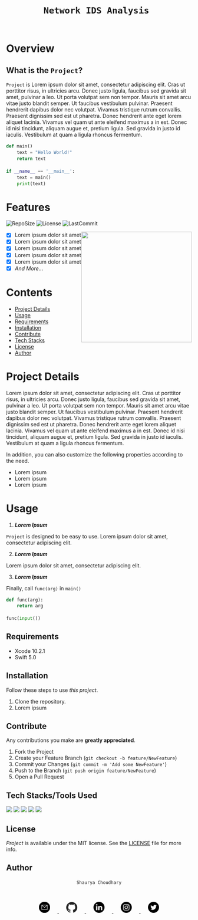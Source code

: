 <code>
  <h1 align="center">Network IDS Analysis </h1>
</code>

<!-- For logo -->
<!-- <p align="center">
  <img src="https://github.com/shoheiyokoyama/Assets/blob/master/Gemini/logo.png" width="500">
</p> -->

# Overview

<!-- <img src="https://github.com/shoheiyokoyama/Assets/blob/master/Gemini/demo-circle-rotation.gif" align="left"> -->

## What is the `Project`?

`Project` is Lorem ipsum dolor sit amet, consectetur adipiscing elit. Cras ut porttitor risus, in ultricies arcu. Donec justo ligula, faucibus sed gravida sit
amet, pulvinar a leo. Ut porta volutpat sem non tempor. Mauris sit amet arcu vitae justo blandit semper. Ut faucibus vestibulum pulvinar.
Praesent hendrerit dapibus dolor nec volutpat. Vivamus tristique rutrum convallis. Praesent dignissim sed est ut pharetra. Donec
hendrerit ante eget lorem aliquet lacinia. Vivamus vel quam ut ante eleifend maximus a in est. Donec id nisi tincidunt, aliquam augue et,
pretium ligula. Sed gravida in justo id iaculis. Vestibulum at quam a ligula rhoncus fermentum.

```python
def main()
    text = "Hello World!"
    return text

if __name__ == '__main__':
    text = main()
    print(text)
```

# Features

![RepoSize](https://img.shields.io/github/repo-size/shaurya-src/net-ids?logo=GitHub&style=flat-square)
![License](https://img.shields.io/github/license/shaurya-src/net-ids?logo=GitLab&style=flat-square)
![LastCommit](https://img.shields.io/github/last-commit/shaurya-src/net-ids?logo=Git&style=flat-square)

<img src="https://media.giphy.com/media/xT0Gqn9yuw8hnPGn5K/giphy.gif" align="right" width="300" height="300">

- [x] Lorem ipsum dolor sit amet
- [x] Lorem ipsum dolor sit amet
- [x] Lorem ipsum dolor sit amet
- [x] Lorem ipsum dolor sit amet
- [x] Lorem ipsum dolor sit amet
- [x] *And More...*

# Contents

- [Project Details](#project-info)
- [Usage](#usage)
- [Requirements](#requirements)
- [Installation](#installation)
- [Contribute](#contri)
- [Tech Stacks](#tech)
- [License](#license)
- [Author](#author)

# <a name="project-info"> Project Details

Lorem ipsum dolor sit amet, consectetur adipiscing elit. Cras ut porttitor risus, in ultricies arcu. Donec justo ligula, faucibus sed gravida sit
amet, pulvinar a leo. Ut porta volutpat sem non tempor. Mauris sit amet arcu vitae justo blandit semper. Ut faucibus vestibulum pulvinar.
Praesent hendrerit dapibus dolor nec volutpat. Vivamus tristique rutrum convallis. Praesent dignissim sed est ut pharetra. Donec
hendrerit ante eget lorem aliquet lacinia. Vivamus vel quam ut ante eleifend maximus a in est. Donec id nisi tincidunt, aliquam augue et,
pretium ligula. Sed gravida in justo id iaculis. Vestibulum at quam a ligula rhoncus fermentum.

In addition, you can also customize the following properties according to the need.

- Lorem ipsum
- Lorem ipsum
- Lorem ipsum

# <a name="usage"> Usage

1. ***Lorem Ipsum***

`Project` is designed to be easy to use. Lorem ipsum dolor sit amet, consectetur adipiscing elit.

2. ***Lorem Ipsum***

Lorem ipsum dolor sit amet, consectetur adipiscing elit.

3. ***Lorem Ipsum***

Finally, call `func(arg)` in `main()`

```python
def func(arg):
    return arg

func(input())
```

## <a name="requirements"> Requirements

- Xcode 10.2.1
- Swift 5.0

## <a name="installation"> Installation

Follow these steps to use *this project*.

1. Clone the repository.
2. Lorem ipsum

## <a name="contri"> Contribute

Any contributions you make are **greatly appreciated**.

1. Fork the Project
2. Create your Feature Branch (`git checkout -b feature/NewFeature`)
3. Commit your Changes (`git commit -m 'Add some NewFeature'`)
4. Push to the Branch (`git push origin feature/NewFeature`)
5. Open a Pull Request

## <a name="tech"> Tech Stacks/Tools Used

<p align="left">
  <img src="https://img.shields.io/badge/Python-3.x-success?style=flat-square&logo=Python&logoColor=white">
  <img src="https://img.shields.io/badge/Editor-VS_Code-success?style=flat-square&logo=Visual-Studio-Code&logoColor=white&color=blue">
  <img src="https://img.shields.io/badge/Windows-10-success?style=flat-square&logo=Windows&logoColor=white">

  <img src="https://img.shields.io/badge/Library-TensorFlow-success?style=flat-square&logo=TensorFlow&logoColor=white">
  <img src="https://img.shields.io/badge/Library-Matplotlib-success?style=flat-square&logo=GraphQL&logoColor=white&color=purple">
</p>

## <a name="license"> License

*Project* is available under the MIT license. See the [LICENSE](https://github.com/shaurya-src/repo-template/blob/main/LICENSE) file for more info.

## <a name="author"> Author
<!---
```python
# Shaurya Choudhary
```
-->

<p align="center">
  <code> Shaurya Choudhary </code>
</p>
<!---
- [Gmail](mailto:shaurya.src@gmail.com)
- [GitHub](https://github.com/shoheiyokoyama)
- [LinkedIn](https://www.linkedin.com/in/shaurya-src/)
- [Instagram](https://www.instagram.com/shaurya_src/)
- [Twitter](https://twitter.com/shaurya_src)
-->

<br>

<p align="center">
  <a href="mailto:shaurya.src@gmail.com">
    <img src="https://github.com/shaurya-src/repo-template/blob/main/Assets/Logos/email.svg" width="30" height="30" hspace="20">
  </a>

  <a href="https://github.com/shaurya-src">
    <img src="https://github.com/shaurya-src/repo-template/blob/main/Assets/Logos/github.svg" width="30" height="30" hspace="20">
  </a>

  <a href="https://www.linkedin.com/in/shaurya-src/">
    <img src="https://github.com/shaurya-src/repo-template/blob/main/Assets/Logos/linkedin.svg" width="30" height="30" hspace="20">
  </a>

  <a href="https://www.instagram.com/shaurya_src/">
    <img src="https://github.com/shaurya-src/repo-template/blob/main/Assets/Logos/instagram.svg" width="30" height="30" hspace="20">
  </a>

  <a href="https://twitter.com/shaurya_src">
    <img src="https://github.com/shaurya-src/repo-template/blob/main/Assets/Logos/twitter.svg" width="30" height="30" hspace="20">
  </a>
</p>

